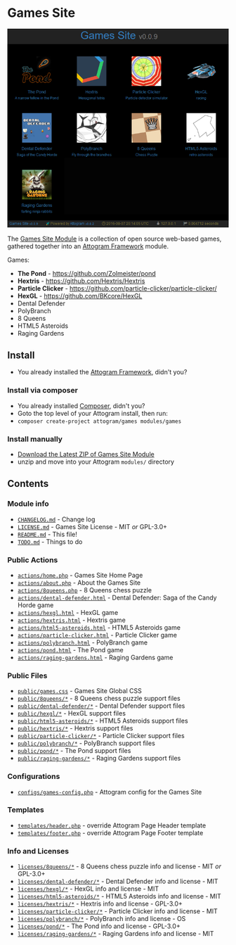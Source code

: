 # Games Site

![Games Site Module Homepage](https://raw.githubusercontent.com/attogram/attogram-docs/master/games/games-intro.png)

The [Games Site Module](https://github.com/attogram/games)
is a collection of open source web-based games, gathered together into an
[Attogram Framework](https://github.com/attogram/attogram) module.

Games:

* **The Pond** - <https://github.com/Zolmeister/pond>
* **Hextris** - <https://github.com/Hextris/Hextris>
* **Particle Clicker** - <https://github.com/particle-clicker/particle-clicker/>
* **HexGL** - <https://github.com/BKcore/HexGL>
* Dental Defender
* PolyBranch
* 8 Queens
* HTML5 Asteroids
* Raging Gardens


## Install

* You already installed the
  [Attogram Framework](https://github.com/attogram/attogram), didn't you?

### Install via composer

* You already installed [Composer](https://getcomposer.org/), didn't you?
* Goto the top level of your Attogram install, then run:
* `composer create-project attogram/games modules/games`

### Install manually

* [Download the Latest ZIP of Games Site Module](https://github.com/attogram/games/archive/master.zip)
* unzip and move into your Attogram `modules/` directory

## Contents

### Module info

* [`CHANGELOG.md`] - Change log
* [`LICENSE.md`] - Games Site License - MIT _or_ GPL-3.0+
* [`README.md`] - This file!
* [`TODO.md`] - Things to do

### Public Actions

* [`actions/home.php`] - Games Site Home Page
* [`actions/about.php`] - About the Games Site
* [`actions/8queens.php`] - 8 Queens chess puzzle
* [`actions/dental-defender.html`] - Dental Defender: Saga of the Candy Horde game
* [`actions/hexgl.html`] - HexGL game
* [`actions/hextris.html`] - Hextris game
* [`actions/html5-asteroids.html`] - HTML5 Asteroids game
* [`actions/particle-clicker.html`] - Particle Clicker game
* [`actions/polybranch.html`] - PolyBranch game
* [`actions/pond.html`] - The Pond game
* [`actions/raging-gardens.html`] - Raging Gardens game

### Public Files
* [`public/games.css`] - Games Site Global CSS
* [`public/8queens/*`] - 8 Queens chess puzzle support files
* [`public/dental-defender/*`] - Dental Defender support files
* [`public/hexgl/*`] - HexGL support files
* [`public/html5-asteroids/*`] - HTML5 Asteroids support files
* [`public/hextris/*`] - Hextris support files
* [`public/particle-clicker/*`] - Particle Clicker support files
* [`public/polybranch/*`] - PolyBranch support files
* [`public/pond/*`] - The Pond support files
* [`public/raging-gardens/*`] - Raging Gardens support files

### Configurations

* [`configs/games-config.php`] - Attogram config for the Games Site

### Templates

* [`templates/header.php`] - override Attogram Page Header template
* [`templates/footer.php`] - override Attogram Page Footer template

### Info and Licenses

* [`licenses/8queens/*`] - 8 Queens chess puzzle info and license - MIT _or_ GPL-3.0+
* [`licenses/dental-defender/*`] - Dental Defender info and license - MIT
* [`licenses/hexgl/*`] - HexGL info and license - MIT
* [`licenses/html5-asteroids/*`] - HTML5 Asteroids info and license - MIT
* [`licenses/hextris/*`] - Hextris info and license - GPL-3.0+
* [`licenses/particle-clicker/*`] - Particle Clicker info and license - MIT
* [`licenses/polybranch/*`] - PolyBranch info and license - OS
* [`licenses/pond/*`] - The Pond info and license - GPL-3.0+
* [`licenses/raging-gardens/*`] - Raging Gardens info and license - MIT

[`CHANGELOG.md`]: https://github.com/attogram/games/blob/master/CHANGELOG.md
[`LICENSE.md`]: https://github.com/attogram/games/blob/master/LICENSE.md
[`README.md`]: https://github.com/attogram/games/blob/master/README.md
[`TODO.md`]: https://github.com/attogram/games/blob/master/TODO.md
[`actions/home.php`]: https://github.com/attogram/games/blob/master/actions/home.php
[`actions/about.php`]: https://github.com/attogram/games/blob/master/actions/about.php
[`actions/8queens.php`]: https://github.com/attogram/games/blob/master/actions/8queens.php
[`actions/dental-defender.html`]: https://github.com/attogram/games/blob/master/actions/dental-defender.html
[`actions/hexgl.html`]: https://github.com/attogram/games/blob/master/actions/hexgl.html
[`actions/hextris.html`]: https://github.com/attogram/games/blob/master/actions/hextris.html
[`actions/html5-asteroids.html`]: https://github.com/attogram/games/blob/master/actions/html5-asteroids.html
[`actions/particle-clicker.html`]: https://github.com/attogram/games/blob/master/actions/particle-clicker.html
[`actions/polybranch.html`]: https://github.com/attogram/games/blob/master/actions/polybranch.html
[`actions/pond.html`]: https://github.com/attogram/games/blob/master/actions/pond.html
[`actions/raging-gardens.html`]: https://github.com/attogram/games/blob/master/actions/raging-gardens.html
[`public/games.css`]: https://github.com/attogram/games/blob/master/public/games.css
[`public/8queens/*`]: https://github.com/attogram/games/blob/master/public/8queens
[`public/dental-defender/*`]: https://github.com/attogram/games/blob/master/public/dental-defender
[`public/hexgl/*`]: https://github.com/attogram/games/blob/master/public/hexgl
[`public/hextris/*`]: https://github.com/attogram/games/blob/master/public/hextris
[`public/html5-asteroids/*`]: https://github.com/attogram/games/blob/master/public/html5-asteroids
[`public/particle-clicker/*`]: https://github.com/attogram/games/blob/master/public/particle-clicker
[`public/polybranch/*`]: https://github.com/attogram/games/blob/master/public/polybranch
[`public/pond/*`]: https://github.com/attogram/games/blob/master/public/pond
[`public/raging-gardens/*`]: https://github.com/attogram/games/blob/master/public/raging-gardens
[`configs/games-config.php`]: https://github.com/attogram/games/blob/master/configs/games-config.php
[`templates/header.php`]: https://github.com/attogram/games/blob/master/templates/header.php
[`templates/footer.php`]: https://github.com/attogram/games/blob/master/templates/footer.php
[`licenses/8queens/*`]: https://github.com/attogram/games/blob/master/licenses/8queens
[`licenses/dental-defender/*`]: https://github.com/attogram/games/blob/master/licenses/dental-defender
[`licenses/hexgl/*`]: https://github.com/attogram/games/blob/master/licenses/hexgl
[`licenses/hextris/*`]: https://github.com/attogram/games/blob/master/licenses/hextris
[`licenses/html5-asteroids/*`]: https://github.com/attogram/games/blob/master/licenses/html5-asteroids
[`licenses/particle-clicker/*`]: https://github.com/attogram/games/blob/master/licenses/particle-clicker
[`licenses/polybranch/*`]: https://github.com/attogram/games/blob/master/licenses/polybranch
[`licenses/pond/*`]: https://github.com/attogram/games/blob/master/licenses/pond
[`licenses/raging-gardens/*`]: https://github.com/attogram/games/blob/master/licenses/raging-gardens

